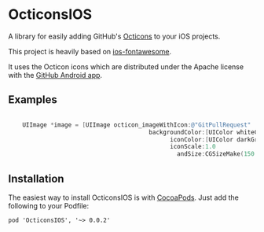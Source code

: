 OcticonsIOS
===========

A library for easily adding GitHub's [Octicons](https://github.com/blog/1106-say-hello-to-octicons) to your iOS projects.

This project is heavily based on [ios-fontawesome](https://github.com/alexdrone/ios-fontawesome).

It uses the Octicon icons which are distributed under the Apache license with the [GitHub Android app](https://github.com/github/android/).


Examples
--------

```Objective-C

	UIImage *image = [UIImage octicon_imageWithIcon:@"GitPullRequest"
                                        backgroundColor:[UIColor whiteColor]
                                              iconColor:[UIColor darkGrayColor]
                                              iconScale:1.0
                                                andSize:CGSizeMake(150.0F, 150.0F)];
```

Installation 
------------

The easiest way to install OcticonsIOS is with [CocoaPods](http://cocoapods.org). Just add the following to your Podfile:

    pod 'OcticonsIOS', '~> 0.0.2'

    
